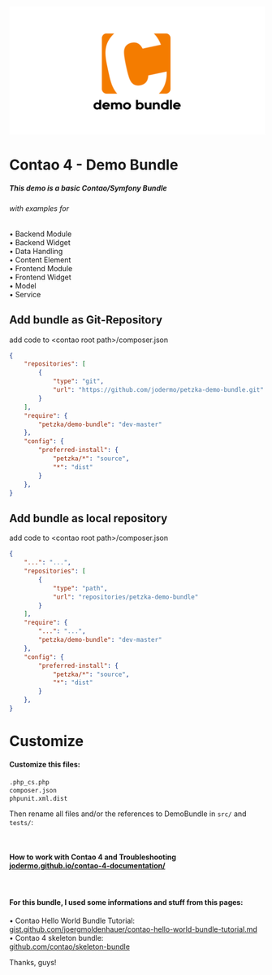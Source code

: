 ![GitHub Logo](./repo/img/logo.png)

# Contao 4 - Demo Bundle
##### This demo is a basic Contao/Symfony Bundle
###### with examples for<br>
• Backend Module<br>
• Backend Widget<br>
• Data Handling<br>
• Content Element<br>
• Frontend Module<br>
• Frontend Widget<br>
• Model<br>
• Service<br>

## Add bundle as Git-Repository<br>
add code to \<contao root path\>/composer.json
```json
{
    "repositories": [
        {
            "type": "git",
            "url": "https://github.com/jodermo/petzka-demo-bundle.git"
        }
    ],
    "require": {
        "petzka/demo-bundle": "dev-master"
    },
    "config": {
        "preferred-install": {
            "petzka/*": "source",
            "*": "dist"
        }
    },
}
```

## Add bundle as local repository<br>
add code to \<contao root path\>/composer.json
```json
{
    "...": "...",
    "repositories": [
        {
            "type": "path",
            "url": "repositories/petzka-demo-bundle"
        }
    ],
    "require": {
        "...": "...",
        "petzka/demo-bundle": "dev-master"
    },
    "config": {
        "preferred-install": {
            "petzka/*": "source",
            "*": "dist"
        }
    },
}
```



# Customize


#### Customize this files:
    .php_cs.php
    composer.json
    phpunit.xml.dist

Then rename all files and/or the references to DemoBundle in `src/` and `tests/`:

<br>

#### How to work with Contao 4 and Troubleshooting <br> [jodermo.github.io/contao-4-documentation/](https://jodermo.github.io/contao-4-documentation/)

<br>

#### For this bundle, I used some informations and stuff from this pages:
• Contao Hello World Bundle Tutorial:<br>
    [gist.github.com/joergmoldenhauer/contao-hello-world-bundle-tutorial.md](https://gist.github.com/joergmoldenhauer/90fa0c9c6af2c7a36bdbc2d039095142)<br>
• Contao 4 skeleton bundle:<br>
    [github.com/contao/skeleton-bundle](https://github.com/contao/skeleton-bundle)


Thanks, guys!


